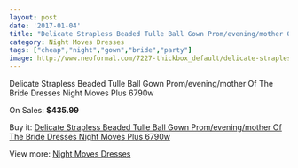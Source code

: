 ```yaml
---
layout: post
date: '2017-01-04'
title: "Delicate Strapless Beaded Tulle Ball Gown Prom/evening/mother Of The Bride Dresses Night Moves Plus 6790w"
category: Night Moves Dresses
tags: ["cheap","night","gown","bride","party"]
image: http://www.neoformal.com/7227-thickbox_default/delicate-strapless-beaded-tulle-ball-gown-prom-evening-mother-of-the-bride-dresses-night-moves-plus-6790w.jpg
---
```

Delicate Strapless Beaded Tulle Ball Gown Prom/evening/mother Of The Bride Dresses Night Moves Plus 6790w

On Sales: **$435.99**
<a href="https://www.neoformal.com/en/night-moves-dresses/2575-delicate-strapless-beaded-tulle-ball-gown-prom-evening-mother-of-the-bride-dresses-night-moves-plus-6790w.html"><amp-img layout="responsive" width="600" height="600" src="//www.neoformal.com/7227-thickbox_default/delicate-strapless-beaded-tulle-ball-gown-prom-evening-mother-of-the-bride-dresses-night-moves-plus-6790w.jpg" alt="Delicate Strapless Beaded Tulle Ball Gown Prom/evening/mother Of The Bride Dresses Night Moves Plus 6790w 0" /></a>
<a href="https://www.neoformal.com/en/night-moves-dresses/2575-delicate-strapless-beaded-tulle-ball-gown-prom-evening-mother-of-the-bride-dresses-night-moves-plus-6790w.html"><amp-img layout="responsive" width="600" height="600" src="//www.neoformal.com/7228-thickbox_default/delicate-strapless-beaded-tulle-ball-gown-prom-evening-mother-of-the-bride-dresses-night-moves-plus-6790w.jpg" alt="Delicate Strapless Beaded Tulle Ball Gown Prom/evening/mother Of The Bride Dresses Night Moves Plus 6790w 1" /></a>
<a href="https://www.neoformal.com/en/night-moves-dresses/2575-delicate-strapless-beaded-tulle-ball-gown-prom-evening-mother-of-the-bride-dresses-night-moves-plus-6790w.html"><amp-img layout="responsive" width="600" height="600" src="//www.neoformal.com/7229-thickbox_default/delicate-strapless-beaded-tulle-ball-gown-prom-evening-mother-of-the-bride-dresses-night-moves-plus-6790w.jpg" alt="Delicate Strapless Beaded Tulle Ball Gown Prom/evening/mother Of The Bride Dresses Night Moves Plus 6790w 2" /></a>
<a href="https://www.neoformal.com/en/night-moves-dresses/2575-delicate-strapless-beaded-tulle-ball-gown-prom-evening-mother-of-the-bride-dresses-night-moves-plus-6790w.html"><amp-img layout="responsive" width="600" height="600" src="//www.neoformal.com/7230-thickbox_default/delicate-strapless-beaded-tulle-ball-gown-prom-evening-mother-of-the-bride-dresses-night-moves-plus-6790w.jpg" alt="Delicate Strapless Beaded Tulle Ball Gown Prom/evening/mother Of The Bride Dresses Night Moves Plus 6790w 3" /></a>

Buy it: [Delicate Strapless Beaded Tulle Ball Gown Prom/evening/mother Of The Bride Dresses Night Moves Plus 6790w](https://www.neoformal.com/en/night-moves-dresses/2575-delicate-strapless-beaded-tulle-ball-gown-prom-evening-mother-of-the-bride-dresses-night-moves-plus-6790w.html "Delicate Strapless Beaded Tulle Ball Gown Prom/evening/mother Of The Bride Dresses Night Moves Plus 6790w")

View more: [Night Moves Dresses](https://www.neoformal.com/en/23-night-moves-dresses "Night Moves Dresses")